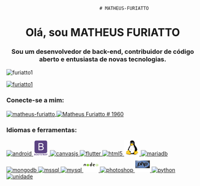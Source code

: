                                       # MATHEUS-FURIATTO

<h1 align = "center"> Olá, sou MATHEUS FURIATTO </h1>
<h3 align = "center"> Sou um desenvolvedor de back-end, contribuidor de código aberto e entusiasta de novas tecnologias. </h3>

<p align = "left"> <img src = "https://komarev.com/ghpvc/?username=furiatto1&label=Profile%20views&color=0e75b6&style=flat" alt = "furiatto1" /> </p>

<p align = "left"> <a href="https://github.com/ryo-ma/github-profile-trophy"> <img src = "https://github-profile-trophy.vercel.app/?username = furiatto1 "alt =" furiatto1 "/> </a> </p>

<h3 align =" left "> Conecte-se a mim: </h3>
<p align =" left ">
<a href="https://linkedin.com/in/matheus-furiatto-51aab815b" target="blank"> <img align = "center" src = "https://raw.githubusercontent.com/rahuldkjain/github-profile -readme-generator / neutral-icons / src / images / icons / Social / linked-in-alt.svg "alt =" matheus-furiatto "height =" 30 "width =" 40 "/> </a>
<a href = "https://discord.gg/Matheus Furiatto # 1960" target = "blank"> <img align = "center" src = "https://raw.githubusercontent.com/rahuldkjain/github-profile-readme- generator / neutral-icons / src / images / icons / Social / discord.svg "alt =" Matheus Furiatto # 1960 "height =" 30 "width =" 40 "/> </a>
</p>

<h3 align = "left"> Idiomas e ferramentas: </h3>
<p align = "left"> <a href="https://developer.android.com" target="_blank"> <img src = "https://raw.githubusercontent.com/devicons/devicon/master/ icons / android / android-original-wordmark.svg "alt =" android "width =" 40 "height =" 40 "/> </a> <a href =" https://getbootstrap.com "target =" _ blank "> <img src =" https://raw.githubusercontent.com/devicons/devicon/master/icons/bootstrap/bootstrap-plain-wordmark.svg "alt =" bootstrap "width =" 40 "height =" 40 " /> </a> <a href="https://canvasjs.com" target="_blank"> <img src = "https: //raw.githubusercontent.com / Hardik0307 / Hardik0307 / master / assets / canvasjs-charts.svg "alt =" canvasjs "width =" 40 "height =" 40 "/> </a> <a href =" https://flutter.dev " target = "_ blank"> <img src = "https://www.vectorlogo.zone/logos/flutterio/flutterio-icon.svg" alt = "flutter" width = "40" height = "40" /> </ a> <a href="https://www.w3.org/html/" target="_blank"> <img src = "https://raw.githubusercontent.com/devicons/devicon/master/icons/html5 /html5-original-wordmark.svg "alt =" html5 "width =" 40 "height =" 40 "/> </a> <a href =" https://www.linux.org/ "target =" _ em branco "><img src = "https://raw.githubusercontent.com/devicons/devicon/master/icons/linux/linux-original.svg" alt = "linux" width = "40" height = "40" /> </ a> <a href="https://mariadb.org/" target="_blank"> <img src = "https://www.vectorlogo.zone/logos/mariadb/mariadb-icon.svg" alt = " mariadb "width =" 40 "height =" 40 "/> </a> <a href="https://www.mongodb.com/" target="_blank"> <img src =" https: // raw .githubusercontent.com / devicons / devicon / master / icons / mongodb / mongodb-original-wordmark.svg "alt =" mongodb "width =" 40 "height =" 40 "/> </a> <a href =" https : // www.microsoft.com/en-us/sql-server "target =" _ blank "> <img src =" https://cdn.worldvectorlogo.com/logos/microsoft-sql-server.svg "alt =" mssql "width = "40" height = "40" /> </a> <a href="https://www.mysql.com/" target="_blank"> <img src = "https://raw.githubusercontent.com /devicons/devicon/master/icons/mysql/mysql-original-wordmark.svg "alt =" mysql "width =" 40 "height =" 40 "/> </a> <a href =" https: // nodejs .org "target =" _ blank "> <img src =" https://raw.githubusercontent.com/devicons/devicon/master/icons/nodejs/nodejs-original-wordmark.svg "alt =" nodejs "width =" 40 "altura =" 40 "/> </a> <a href="https://www.photoshop.com/en" target="_blank"> <img src = "https://raw.githubusercontent.com/devicons/devicon/master/ icons / photoshop / photoshop-line.svg "alt =" photoshop "width =" 40 "height =" 40 "/> </a> <a href =" https://www.php.net "target =" _ blank "> <img src =" https://raw.githubusercontent.com/devicons/devicon/master/icons/php/php-original.svg "alt =" php "width =" 40 "height =" 40 "/> </a> <a href="https://www.python.org" target="_blank"> <img src = "https://raw.githubusercontent.com/devicons/devicon/master/icons/python/ python-original.svg "alt = "python" width = "40" height = "40" /> </a> <a href="https://unity.com/" target="_blank"> <img src = "https: // www.vectorlogo.zone/logos/unity3d/unity3d-icon.svg "alt =" unidade "largura =" 40 "altura =" 40 "/> </a> </p>

